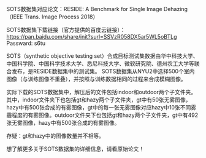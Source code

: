 SOTS数据集对应论文：RESIDE: A Benchmark for Single Image Dehazing（IEEE Trans. Image Process 2018）

SOTS数据集下载链接（官方提供的百度云链接）： https://pan.baidu.com/share/init?surl=SSVzR058DX5ar5WL5oBTLg Passward: s6tu

SOTS（synthetic objective testing set）合成目标测试集数据由华中科技大学、中国科学院、中国科学技术大学、悉尼科技大学、微软研究院、德州农工大学等联合发布，是RESIDE数据集中的测试集。 SOTS数据集从NYU2中选择500个室内图像（与训练图像不重叠），并按照与训练数据相同的过程来合成模糊图像。

实际下载的SOTS数据集中，解压后的文件包括indoor和outdoor两个子文件夹。其中，indoor文件夹下也包括gt和hazy两个子文件夹，gt中有50张无雾图像，hazy中有500张合成的有雾图像，gt中的每一张无雾图像对应hazy中10张不同雾霾程度的有雾图像。outdoor文件夹下也包括gt和hazy两个子文件夹，gt中有492张无雾图像，hazy中有500张合成的有雾图像。

存疑：gt和hazy中的图像数量并不相等。

想了解更多关于​SOTS数据集的详细信息，请看原始论文！
